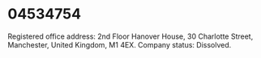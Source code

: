 # 04534754
Registered office address: 2nd Floor Hanover House, 30 Charlotte Street, Manchester, United Kingdom, M1 4EX. Company status: Dissolved.
